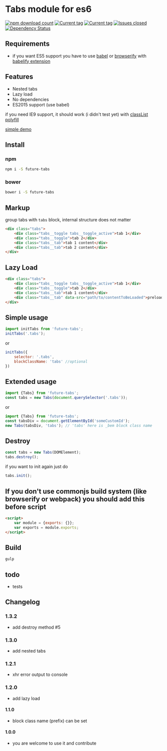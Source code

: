 # Tabs module for es6
[![npm download count](https://img.shields.io/npm/dm/future-tabs.svg?style=flat)](https://www.npmjs.org/package/future-tabs)
[![Current tag](https://img.shields.io/npm/v/future-tabs.svg?style=flat)](https://www.npmjs.org/package/future-tabs)
[![Current tag](https://img.shields.io/bower/v/future-tabs.svg?style=flat)](https://github.com/prog666/tabs)
[![Issues closed](http://issuestats.com/github/prog666/tabs/badge/issue?style=flat)](http://issuestats.com/github/prog666/tabs)
[![Dependency Status](https://www.versioneye.com/javascript/prog666:future-tabs/badge.svg)](https://www.versioneye.com/javascript/prog666:future-tabs/)

## Requirements
* if you want ES5 support you have to use [babel](https://babeljs.io/) or [browserify](http://browserify.org/) with [babelify extension](https://github.com/babel/babelify)

## Features
* Nested tabs
* Lazy load
* No dependencies
* ES2015 support (use babel)

if you need IE9 support, it should work (i didn't test yet) with [classList polyfill](https://github.com/eligrey/classList.js/)

[simple demo](http://front-end.fmake.ru/future-tabs/examples/)


## Install
### npm
```bash
npm i -S future-tabs
```
### bower
```bash
bower i -S future-tabs
```

## Markup
group tabs with `tabs` block, internal structure does not matter
```html
<div class="tabs">
	<div class="tabs__toggle tabs__toggle_active">tab 1</div>
	<div class="tabs__toggle">tab 2</div>
	<div class="tabs__tab">tab 1 content</div>
	<div class="tabs__tab">tab 2 content</div>
</div>
```

## Lazy Load
```html
<div class="tabs">
	<div class="tabs__toggle tabs__toggle_active">tab 1</div>
	<div class="tabs__toggle">tab 2</div>
	<div class="tabs__tab">tab 1 content</div>
	<div class="tabs__tab" data-src="path/to/contentToBeLoaded">preloader</div>
</div>

```

## Simple usage
```javascript
import initTabs from 'future-tabs';
initTabs('.tabs');
```
or
```javascript
initTabs({
	selector: '.tabs',
	blockClassName: 'tabs' //optional
})
```

## Extended usage
```javascript
import {Tabs} from 'future-tabs';
const tabs = new Tabs(document.querySelector('.tabs'));
```
or
```javascript
import {Tabs} from 'future-tabs';
const tabsDiv = document.getElementById('someCustomId');
new Tabs(tabsDiv, 'tabs'); // 'tabs' here is _bem block class name
```

## Destroy
```javascript
const tabs = new Tabs(DOMElement);
tabs.destroy();
```
if you want to init again just do
```javascript
tabs.init();
```

## If you don't use commonjs build system (like browserify or webpack) you should add this before script
```html
<script>
	var module = {exports: {}};
	var exports = module.exports;
</script>
```

## Build
```bash
gulp
```

## todo
- tests

## Changelog

### 1.3.2
- add destroy method #5

### 1.3.0
- add nested tabs

### 1.2.1
- xhr error output to console

### 1.2.0
- add lazy load

#### 1.1.0
- block class name (prefix) can be set

#### 1.0.0
- you are welcome to use it and contribute
